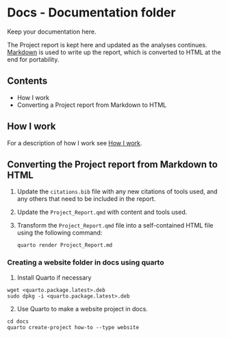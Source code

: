 # Docs - Documentation folder

Keep your documentation here.

The Project report is kept here and updated as the analyses continues.
[Markdown](https://www.markdownguide.org/cheat-sheet/) is used to write
up the report, which is converted to HTML at the end for portability.

## Contents

* How I work
* Converting a Project report from Markdown to HTML

## How I work

For a description of how I work see [How I work](docs/HowToWork.md).

## Converting the Project report from Markdown to HTML

1. Update the `citations.bib` file with any new citations of
tools used, and any others that need to be included in the report.

2. Update the `Project_Report.qmd` with content and tools used.

3. Transform the `Project_Report.qmd` file into a self-contained
HTML file using the following command:
    ```
    quarto render Project_Report.md
    ```

### Creating a website folder in docs using quarto

1. Install Quarto if necessary
  ```
  wget <quarto.package.latest>.deb
  sudo dpkg -i <quarto.package.latest>.deb
  ```

2. Use Quarto to make a website project in docs.
  ```
  cd docs
  quarto create-project how-to --type website
  ```
